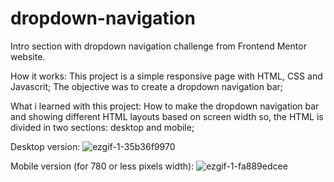 # dropdown-navigation
Intro section with dropdown navigation challenge from Frontend Mentor website.

How it works:
  This project is a simple responsive page with HTML, CSS and Javascrit;
  The objective was to create a dropdown navigation bar;

What i learned with this project:
  How to make the dropdown navigation bar and showing different HTML layouts based on screen width
  so, the HTML is divided in two sections: desktop and mobile;

Desktop version:
![ezgif-1-35b36f9970](https://user-images.githubusercontent.com/99913525/169360621-4195da27-1c58-4031-8bc9-accfdc718c8c.gif)

Mobile version (for 780 or less pixels width):
![ezgif-1-fa889edcee](https://user-images.githubusercontent.com/99913525/169361400-3532c688-4fd0-4d86-804c-a41e2012af21.gif)
